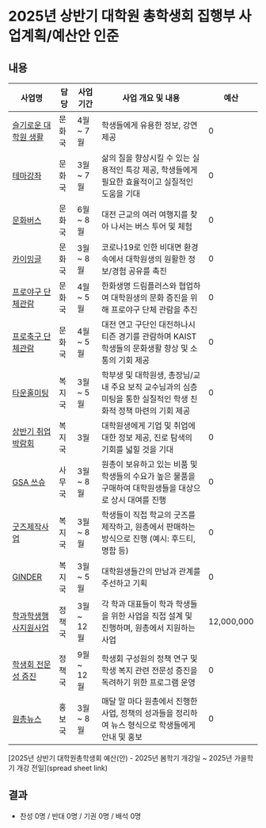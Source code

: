 2025년 상반기 대학원 총학생회 집행부 사업계획/예산안 인준
===

## 내용
| 사업명                                        | 담당   | 사업 기간 | 사업 개요 및 내용                                                                  | 예산         |
|-----------------------------------------------|--------|-----------|-----------------------------------------------------------------------------|------------|
| [슬기로운 대학원 생활](문화국_슬대생.md)        | 문화국 | 4월 ~ 7월 | 학생들에게 유용한 정보, 강연 제공                                                         | 0 |  
| [테마강좌](문화국_테마강좌.md)                    | 문화국 | 3월 ~ 7월 | 삶의 질을 향상시킬 수 있는 실용적인 특강 제공, 학생들에게 필요한 효율적이고 실질적인 도움을 기대                     |0  |
| [문화버스](문화국_문화버스.md)               | 문화국 | 6월 ~ 8월 | 대전 근교의 여러 여행지를 찾아 나서는 버스 투어 및 체험                                   | 0 |
| [카이밍글](문화국_카이밍글.md)                    | 문화국 | 3월 ~ 8월 | 코로나19로 인한 비대면 환경 속에서 대학원생의 원활한 정보/경험 공유를 촉진                                 |0 |
| [프로야구 단체관람](문화국_프로야구.md)                    | 문화국 | 4월 ~ 5월 | 한화생명 드림플러스와 협업하여 대학원생의 문화 증진을 위해 프로야구 단체 관람을 추진                                 | 0 |
| [프로축구 단체관람](문화국_프로축구.md)                    | 문화국 | 4월 ~ 5월 | 대전 연고 구단인 대전하나시티즌 경기를 관람하며 KAIST 학생들의 문화생활 향상 및 소통의 기회 제공                        | 0 |
| [타운홀미팅](복지국_타운홀미팅.md)     | 복지국 | 3월 ~ 5월 | 학부생 및 대학원생, 총장님/교내 주요 보직 교수님과의 심층 미팅을 통한 실질적인 학생 친화적 정책 마련의 기회 제공  | 0| 
| [상반기 취업박람회](복지국_취박.md)                | 복지국 | 3월 | 대학원생에게 기업 및 취업에 대한 정보 제공, 진로 탐색의 기회를 넓힐 것을 기대             |0|
| [GSA 쓰슈](사무국_쓰슈.md)                | 사무국 | 3월 ~ 8월 | 원총이 보유하고 있는 비품 및 학생들의 수요가 높은 물품을 구매하여 대학원생들을 대상으로 상시 대여를 진행                 |0|
| [굿즈제작사업](복지국_굿즈.md)                | 복지국 | 3월 ~ 8월 | 학생들이 직접 학교의 굿즈를 제작하고, 원총에서 판매하는 방식으로 진행 (예시: 후드티, 명함 등)                     |0 |
| [GINDER](복지국_GINDER.md) | 복지국 | 3월 ~ 5월 | 대학원생들간의 만남과 관계를 주선하고 기획      | 0 |   
| [학과학생행사지원사업](정책국_학학행지.md)        | 정책국 | 3월 ~ 12월  | 각 학과 대표들이 학과 학생들을 위한 사업을 직접 설계 및 진행하며, 원총에서 지원하는 사업                         |12,000,000 |
| [학생회 전문성 증진](정책국_전문성증진.md)     | 정책국 | 9월 ~ 12월 | 학생회 구성원의 정책 연구 및 학생 복지 관련 전문성 증진을 독려하기 위한 프로그램 운영     | 0| 
| [원총뉴스](홍보국_원총뉴스.md)     | 홍보국 | 3월 ~ 8월 | 매달 말 마다 원총에서 진행한 사업, 정책의 성과들을 정리하여 뉴스 형식으로 학생들에게 안내 및 홍보      | 0 | 


[2025년 상반기 대학원총학생회 예산(안) - 2025년 봄학기 개강일 ~ 2025년 가을학기 개강 전일](spread sheet link)

## 결과
- 찬성 0명 / 반대 0명 / 기권 0명 / 배석 0명
